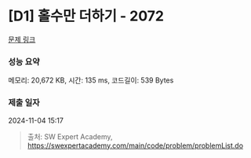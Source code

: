 # [D1] 홀수만 더하기 - 2072 

[문제 링크](https://swexpertacademy.com/main/code/problem/problemDetail.do?contestProbId=AV5QSEhaA5sDFAUq) 

### 성능 요약

메모리: 20,672 KB, 시간: 135 ms, 코드길이: 539 Bytes

### 제출 일자

2024-11-04 15:17



> 출처: SW Expert Academy, https://swexpertacademy.com/main/code/problem/problemList.do